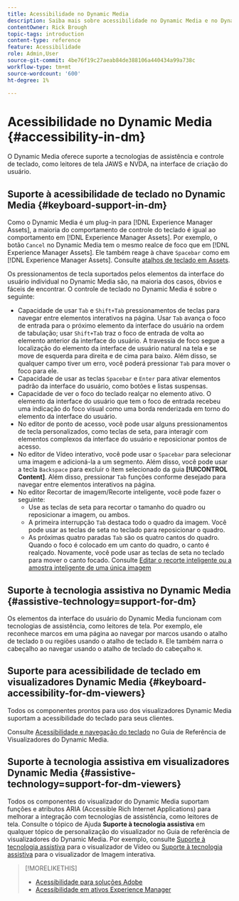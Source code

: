 ```yaml
---
title: Acessibilidade no Dynamic Media
description: Saiba mais sobre acessibilidade no Dynamic Media e no Dynamic Media Viewers.
contentOwner: Rick Brough
topic-tags: introduction
content-type: reference
feature: Acessibilidade
role: Admin,User
source-git-commit: 4be76f19c27aeab84de388106a440434a99a738c
workflow-type: tm+mt
source-wordcount: '600'
ht-degree: 1%

---
```



# Acessibilidade no Dynamic Media {#accessibility-in-dm}

O Dynamic Media oferece suporte a tecnologias de assistência e controle de teclado, como leitores de tela JAWS e NVDA, na interface de criação do usuário.

## Suporte à acessibilidade de teclado no Dynamic Media {#keyboard-support-in-dm}

Como o Dynamic Media é um plug-in para [!DNL Experience Manager Assets], a maioria do comportamento de controle do teclado é igual ao comportamento em [!DNL Experience Manager Assets]. Por exemplo, o botão `Cancel` no Dynamic Media tem o mesmo realce de foco que em [!DNL Experience Manager Assets]. Ele também reage à chave `Spacebar` como em [!DNL Experience Manager Assets]. Consulte [atalhos de teclado em Assets](/help/assets/accessibility.md#keyboard-shortcuts).

Os pressionamentos de tecla suportados pelos elementos da interface do usuário individual no Dynamic Media são, na maioria dos casos, óbvios e fáceis de encontrar. O controle de teclado no Dynamic Media é sobre o seguinte:

* Capacidade de usar `Tab` e `Shift+Tab` pressionamentos de teclas para navegar entre elementos interativos na página.
Usar `Tab` avança o foco de entrada para o próximo elemento da interface do usuário na ordem de tabulação; usar `Shift+Tab` traz o foco de entrada de volta ao elemento anterior da interface do usuário.
A travessia de foco segue a localização do elemento da interface de usuário natural na tela e se move de esquerda para direita e de cima para baixo. Além disso, se qualquer campo tiver um erro, você poderá pressionar `Tab` para mover o foco para ele.
* Capacidade de usar as teclas `Spacebar` e `Enter` para ativar elementos padrão da interface do usuário, como botões e listas suspensas.
* Capacidade de ver o foco do teclado realçar no elemento ativo. O elemento da interface do usuário que tem o foco de entrada recebeu uma indicação do foco visual como uma borda renderizada em torno do elemento da interface do usuário.
* No editor de ponto de acesso, você pode usar alguns pressionamentos de tecla personalizados, como teclas de seta, para interagir com elementos complexos da interface do usuário e reposicionar pontos de acesso.
* No editor de Vídeo interativo, você pode usar o `Spacebar` para selecionar uma imagem e adicioná-la a um segmento. Além disso, você pode usar a tecla `Backspace` para excluir o item selecionado da guia **[!UICONTROL Content]**. Além disso, pressionar `Tab` funções conforme desejado para navegar entre elementos interativos na página.
* No editor Recortar de imagem/Recorte inteligente, você pode fazer o seguinte:
   * Use as teclas de seta para recortar o tamanho do quadro ou reposicionar a imagem, ou ambos.
   * A primeira interrupção `Tab` destaca todo o quadro da imagem. Você pode usar as teclas de seta no teclado para reposicionar o quadro.
   * As próximas quatro paradas `Tab` são os quatro cantos do quadro. Quando o foco é colocado em um canto do quadro, o canto é realçado. Novamente, você pode usar as teclas de seta no teclado para mover o canto focado.
Consulte [Editar o recorte inteligente ou a amostra inteligente de uma única imagem](/help/assets/dynamic-media/image-profiles.md#editing-the-smart-crop-or-smart-swatch-of-a-single-image)

<!-- Keyboarding is the same because Dynamic Media is using the same UI library (Coral 3 (Experience Manager 6.5) or Coral Spectrum (in Skyline)) as entire Experience Manager Assets.  -->

<!-- In the Hotspot editor, Dynamic Media lets you use arrow keys to control the position of a hot spot. See [Carousel Banners](/help/assets/dynamic-media/carousel-banners.md##adding-hotspots-or-image-maps-to-an-image-banner) or [Interactive Images](/help/assets/dynamic-media/interactive-images.md#adding-hotspots-to-an-image-banner)  -->

<!-- I think we should definitely mention this in the DM-specific area of documentation for keyboard support. -->

<!-- I would not get into much of details of specific keyboard support logic of these editors. One of the reasons - chances are that accessibility support will receive Phase2-like attention, with more holistic approach. -->

## Suporte à tecnologia assistiva no Dynamic Media {#assistive-technology=support-for-dm}

Os elementos da interface do usuário do Dynamic Media funcionam com tecnologias de assistência, como leitores de tela. Por exemplo, ele reconhece marcos em uma página ao navegar por marcos usando o atalho de teclado `D` ou regiões usando o atalho de teclado `R`. Ele também narra o cabeçalho ao navegar usando o atalho de teclado do cabeçalho `H`.

## Suporte para acessibilidade de teclado em visualizadores Dynamic Media {#keyboard-accessibility-for-dm-viewers}

Todos os componentes prontos para uso dos visualizadores Dynamic Media suportam a acessibilidade do teclado para seus clientes.

Consulte [Acessibilidade e navegação do teclado](https://experienceleague.adobe.com/docs/dynamic-media-developer-resources/library/c-keyboard-accessibility.html) no Guia de Referência de Visualizadores do Dynamic Media.

## Suporte à tecnologia assistiva em visualizadores Dynamic Media {#assistive-technology=support-for-dm-viewers}

Todos os componentes do visualizador do Dynamic Media suportam funções e atributos ARIA (Accessible Rich Internet Applications) para melhorar a integração com tecnologias de assistência, como leitores de tela.
Consulte o tópico de Ajuda **Suporte à tecnologia assistiva** em qualquer tópico de personalização do visualizador no Guia de referência de visualizadores do Dynamic Media. Por exemplo, consulte [Suporte à tecnologia assistiva](https://experienceleague.adobe.com/docs/dynamic-media-developer-resources/library/viewers-aem-assets-dmc/video/r-html5-video-viewer-20-assistive.html) para o visualizador de Vídeo ou [Suporte à tecnologia assistiva](https://experienceleague.adobe.com/docs/dynamic-media-developer-resources/library/viewers-for-aem-assets-only/interactive-images/c-html5-aem-interactive-image-assistive.html?lang=en#viewers-for-aem-assets-only) para o visualizador de Imagem interativa.

>[!MORELIKETHIS]
>
>* [Acessibilidade para soluções Adobe](https://www.adobe.com/accessibility.html)
>* [Acessibilidade em ativos Experience Manager](/help/assets/dynamic-media/accessibility-dm.md)

